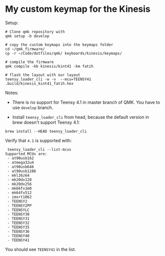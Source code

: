 # My custom keymap for the Kinesis

Setup:


```
# Clone qmk repository with 
qmk setup -b develop

# copy the custom keymaps into the keymaps folder
cd ~/qmk_firmware/
cp -r ~/Code/dotfiles/qmk/ keyboards/kinesis/keymaps/

# compile the firmware
qmk compile -kb kinesis/kint41 -km fatih

# flash the layout with our layout
teensy_loader_cli -w -v  --mcu=TEENSY41 .build/kinesis_kint41_fatih.hex

```

Notes:

* There is no support for Teensy 4.1 in master branch of QMK. You have to use `develop` branch.

* Install `teensy_loader_cli` from head, because the default version in brew doesn't support Teensy 4.1:

```
brew install --HEAD teensy_loader_cli
```

Verify that `4.1` is supported with: 

```
 teensy_loader_cli --list-mcus
Supported MCUs are:
 - at90usb162
 - atmega32u4
 - at90usb646
 - at90usb1286
 - mkl26z64
 - mk20dx128
 - mk20dx256
 - mk66fx1m0
 - mk64fx512
 - imxrt1062
 - TEENSY2
 - TEENSY2PP
 - TEENSYLC
 - TEENSY30
 - TEENSY31
 - TEENSY32
 - TEENSY35
 - TEENSY36
 - TEENSY40
 - TEENSY41
```

You should see `TEENSY41` in the list.
